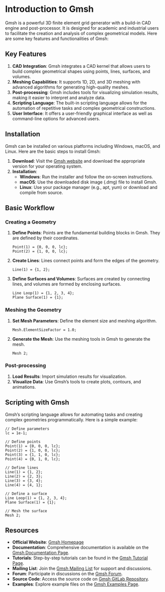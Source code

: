 # Introduction to Gmsh

Gmsh is a powerful 3D finite element grid generator with a build-in CAD engine and post-processor. It is designed for academic and industrial users to facilitate the creation and analysis of complex geometrical models. Here are some key features and functionalities of Gmsh:

## Key Features

1. **CAD Integration**: Gmsh integrates a CAD kernel that allows users to build complex geometrical shapes using points, lines, surfaces, and volumes.
2. **Meshing Capabilities**: It supports 1D, 2D, and 3D meshing with advanced algorithms for generating high-quality meshes.
3. **Post-processing**: Gmsh includes tools for visualizing simulation results, making it easier to interpret and analyze data.
4. **Scripting Language**: The built-in scripting language allows for the automation of repetitive tasks and complex geometrical constructions.
5. **User Interface**: It offers a user-friendly graphical interface as well as command-line options for advanced users.

## Installation

Gmsh can be installed on various platforms including Windows, macOS, and Linux. Here are the basic steps to install Gmsh:

1. **Download**: Visit the [Gmsh website](http://gmsh.info) and download the appropriate version for your operating system.
2. **Installation**:
    - **Windows**: Run the installer and follow the on-screen instructions.
    - **macOS**: Use the downloaded disk image (.dmg) file to install Gmsh.
    - **Linux**: Use your package manager (e.g., apt, yum) or download and compile from source.

## Basic Workflow

### Creating a Geometry

1. **Define Points**: Points are the fundamental building blocks in Gmsh. They are defined by their coordinates.
    ```plaintext
    Point(1) = {0, 0, 0, lc};
    Point(2) = {1, 0, 0, lc};
    ```
2. **Create Lines**: Lines connect points and form the edges of the geometry.
    ```plaintext
    Line(1) = {1, 2};
    ```
3. **Define Surfaces and Volumes**: Surfaces are created by connecting lines, and volumes are formed by enclosing surfaces.
    ```plaintext
    Line Loop(1) = {1, 2, 3, 4};
    Plane Surface(1) = {1};
    ```

### Meshing the Geometry

1. **Set Mesh Parameters**: Define the element size and meshing algorithm.
    ```plaintext
    Mesh.ElementSizeFactor = 1.0;
    ```
2. **Generate the Mesh**: Use the meshing tools in Gmsh to generate the mesh.
    ```plaintext
    Mesh 2;
    ```

### Post-processing

1. **Load Results**: Import simulation results for visualization.
2. **Visualize Data**: Use Gmsh’s tools to create plots, contours, and animations.

## Scripting with Gmsh

Gmsh’s scripting language allows for automating tasks and creating complex geometries programmatically. Here is a simple example:

```plaintext
// Define parameters
lc = 1e-1;

// Define points
Point(1) = {0, 0, 0, lc};
Point(2) = {1, 0, 0, lc};
Point(3) = {1, 1, 0, lc};
Point(4) = {0, 1, 0, lc};

// Define lines
Line(1) = {1, 2};
Line(2) = {2, 3};
Line(3) = {3, 4};
Line(4) = {4, 1};

// Define a surface
Line Loop(1) = {1, 2, 3, 4};
Plane Surface(1) = {1};

// Mesh the surface
Mesh 2;
```

## Resources

- **Official Website**: [Gmsh Homepage](http://gmsh.info)
- **Documentation**: Comprehensive documentation is available on the [Gmsh Documentation Page](http://gmsh.info/doc/texinfo/gmsh.html).
- **Tutorials**: Step-by-step tutorials can be found in the [Gmsh Tutorial Page](http://gmsh.info/#Tutorials).
- **Mailing List**: Join the [Gmsh Mailing List](http://gmsh.info/#Mailing_list) for support and discussions.
- **Forum**: Participate in discussions on the [Gmsh Forum](http://onelab.info/pipermail/gmsh/).
- **Source Code**: Access the source code on [Gmsh GitLab Repository](https://gitlab.onelab.info/gmsh/gmsh).
- **Examples**: Explore example files on the [Gmsh Examples Page](http://gmsh.info/#Example_files).
